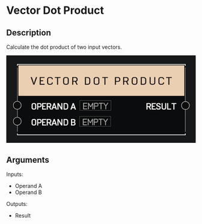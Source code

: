# Vector Dot Product

## Description

Calculate the dot product of two input vectors.

![Vector Dot Product](../../.gitbook/assets/images/scripting/math/vector-dot-product.png)

## Arguments

Inputs:

* Operand A
* Operand B

Outputs:

* Result
